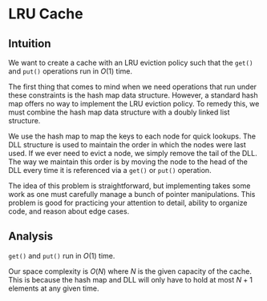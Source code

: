# LRU Cache

## Intuition
We want to create a cache with an LRU eviction policy such that the `get()` and
`put()` operations run in $O(1)$ time.

The first thing that comes to mind when we need operations that run under these 
constraints is the hash map data structure. However, a standard hash map offers 
no way to implement the LRU eviction policy. To remedy this, we must combine the
hash map data structure with a doubly linked list structure.

We use the hash map to map the keys to each node for quick lookups. The DLL 
structure is used to maintain the order in which the nodes were last used. If we
ever need to evict a node, we simply remove the tail of the DLL. The way we maintain
this order is by moving the node to the head of the DLL every time it is referenced
via a `get()` or `put()` operation.

The idea of this problem is straightforward, but implementing takes some work as
one must carefully manage a bunch of pointer manipulations. This problem is good
for practicing your attention to detail, ability to organize code, and reason about
edge cases.

## Analysis
`get()` and `put()` run in $O(1)$ time.

Our space complexity is $O(N)$ where $N$ is the given capacity of the cache. This
is because the hash map and DLL will only have to hold at most $N + 1$ elements 
at any given time.
